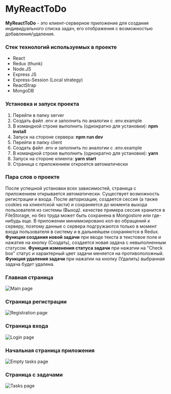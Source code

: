 # MyReactToDo
**MyReactToDo** - это клиент-серверное приложение для создания индивидуального списка задач, его отображения с возможностью добавления/удаления.

### Стек технологий используемых в проекте
* React
* Redux (thunk)
* Node.JS
* Express JS
* Express-Session (Local strategy)
* ReactStrap
* MongoDB

### Установка и запуск проекта
1. Перейти в папку server 
2. Создать файл .env и заполнить по аналогии с .env.example
3. В командной строке выполнить (однократно для установки): **npm install**
4. Запуск на стороне сервера: **npm run dev**
5. Перейти в папку client
6. Создать файл .env и заполнить по аналогии с .env.example
7. В командной строке выполнить (однократно для установки): **yarn**
8. Запуск на стороне клиента: **yarn start**
9. Страница с приложением откроется автоматически

### Пара слов о проекте
После успешной установки всех зависимостей, страница с приложением открывается автоматически. Существует возможность регистрации и входа. После авторизации, создается сессия (а также cookies на клиентской части) и сохраняется до момента выхода пользователя из системы (Выход).  качестве примера сессия хранится в FileStorage, но без труда может быть сохранена в Mongostore или где-нибудь еще. В приложении минимизировано кол-во обращений к серверу, поэтому данные с сервера подгружаются только в момент входа пользователя в систему и в дальнейшем сохраняются в Redux.
**Функция создания новой задачи** при вводе текста в текстовое поле и нажатие на кнопку (Создать), создается новая задача с невыполненным статусом.
**Функция изменения статуса задачи** при нажатии на "Check box" статус и характерный цвет задачи меняется на противоположный.
**Функция удаления задачи** при нажатии на кнопку (Удалить) выбранная задача будет удалена.

### Главная страница
![Main page](/Users/danny/MyProjects/ProjectReactToDo/client/public/images/MainPage.png "Главная страница")
### Страница регистрации
![Registration page](/Users/danny/MyProjects/ProjectReactToDo/client/public/images/RegistrationPage.png "Страница регистрации")
### Страница входа
![Login page](/Users/danny/MyProjects/ProjectReactToDo/client/public/images/LoginPage.png "Страница входа")
### Начальная страница приложения
![Empty tasks page](/Users/danny/MyProjects/ProjectReactToDo/client/public/images/EmptyTasks.png "Начальная страница приложения")
### Страница с задачами
![Tasks page](/Users/danny/MyProjects/ProjectReactToDo/client/public/images/Tasks.png "Страница с задачами")
